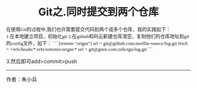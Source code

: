 #  <center>Git之.同时提交到两个仓库</center>

<p>
<font face="微软雅黑" size="2">
在使用Git的过程中,我们也许需要提交代码到两个或多个仓库，我的实践如下：<br>
1.在本地建立项目，初始化git
2.在github和码云新建仓库清空，复制他们的仓库地址到git的config文件，如下：
```
[remote "origin"]
	url = git@github.com:merllin-source/log.git
	fetch = +refs/heads/*:refs/remotes/origin/*
               url = git@gitee.com:zxbctgu/log.git
```
</font>
</p>
3.然后即可add>commit>push

***************
作者：朱小兵
